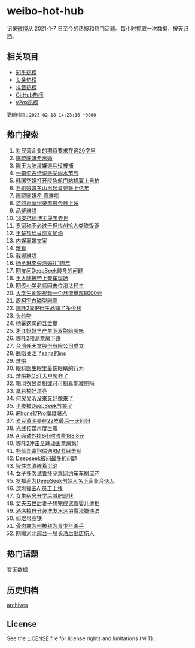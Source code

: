 # weibo-hot-hub

记录[微博](https://www.weibo.com)从 2021-1-7 日至今的热搜和热门话题。每小时抓取一次数据，按天[归档](archives)。

## 相关项目

- [知乎热榜](https://github.com/lonnyzhang423/zhihu-hot-hub)
- [头条热榜](https://github.com/lonnyzhang423/toutiao-hot-hub)
- [抖音热榜](https://github.com/lonnyzhang423/douyin-hot-hub)
- [GitHub热榜](https://github.com/lonnyzhang423/github-hot-hub)
- [v2ex热榜](https://github.com/lonnyzhang423/v2ex-hot-hub)


`更新时间：2025-02-18 14:23:16 +0800`

## 热门搜索

1. [对民营企业的期待要求在这20字里](https://m.weibo.cn/search?containerid=100103type%3D1%26t%3D10%26q%3D%23%E5%AF%B9%E6%B0%91%E8%90%A5%E4%BC%81%E4%B8%9A%E7%9A%84%E6%9C%9F%E5%BE%85%E8%A6%81%E6%B1%82%E5%9C%A8%E8%BF%9920%E5%AD%97%E9%87%8C%23&stream_entry_id=51&isnewpage=1&extparam=seat%3D1%26cate%3D10103%26q%3D%2523%25E5%25AF%25B9%25E6%25B0%2591%25E8%2590%25A5%25E4%25BC%2581%25E4%25B8%259A%25E7%259A%2584%25E6%259C%259F%25E5%25BE%2585%25E8%25A6%2581%25E6%25B1%2582%25E5%259C%25A8%25E8%25BF%259920%25E5%25AD%2597%25E9%2587%258C%2523%26pos%3D0%26stream_entry_id%3D51%26c_type%3D51%26filter_type%3Drealtimehot%26dgr%3D0%26display_time%3D1739859794%26pre_seqid%3D17398597945969057409)
1. [陈晓陈妍希离婚](https://m.weibo.cn/search?containerid=100103type%3D1%26t%3D10%26q%3D%E9%99%88%E6%99%93%E9%99%88%E5%A6%8D%E5%B8%8C%E7%A6%BB%E5%A9%9A&stream_entry_id=31&isnewpage=1&extparam=seat%3D1%26realpos%3D1%26q%3D%25E9%2599%2588%25E6%2599%2593%25E9%2599%2588%25E5%25A6%258D%25E5%25B8%258C%25E7%25A6%25BB%25E5%25A9%259A%26filter_type%3Drealtimehot%26flag%3D4%26band_rank%3D1%26cate%3D5001%26pos%3D0%26stream_entry_id%3D31%26lcate%3D5001%26c_type%3D31%26dgr%3D0%26display_time%3D1739859794%26pre_seqid%3D17398597945969057409)
1. [曝王大陆涉嫌逃兵役被捕](https://m.weibo.cn/search?containerid=100103type%3D1%26t%3D10%26q%3D%23%E6%9B%9D%E7%8E%8B%E5%A4%A7%E9%99%86%E6%B6%89%E5%AB%8C%E9%80%83%E5%85%B5%E5%BD%B9%E8%A2%AB%E6%8D%95%23&stream_entry_id=31&isnewpage=1&extparam=seat%3D1%26realpos%3D2%26q%3D%2523%25E6%259B%259D%25E7%258E%258B%25E5%25A4%25A7%25E9%2599%2586%25E6%25B6%2589%25E5%25AB%258C%25E9%2580%2583%25E5%2585%25B5%25E5%25BD%25B9%25E8%25A2%25AB%25E6%258D%2595%2523%26filter_type%3Drealtimehot%26flag%3D4%26band_rank%3D2%26cate%3D5001%26pos%3D1%26stream_entry_id%3D31%26lcate%3D5001%26c_type%3D31%26dgr%3D0%26display_time%3D1739859794%26pre_seqid%3D17398597945969057409)
1. [一句句古诗词感受雨水节气](https://m.weibo.cn/search?containerid=100103type%3D1%26t%3D10%26q%3D%23%E4%B8%80%E5%8F%A5%E5%8F%A5%E5%8F%A4%E8%AF%97%E8%AF%8D%E6%84%9F%E5%8F%97%E9%9B%A8%E6%B0%B4%E8%8A%82%E6%B0%94%23&stream_entry_id=31&isnewpage=1&extparam=seat%3D1%26realpos%3D3%26q%3D%2523%25E4%25B8%2580%25E5%258F%25A5%25E5%258F%25A5%25E5%258F%25A4%25E8%25AF%2597%25E8%25AF%258D%25E6%2584%259F%25E5%258F%2597%25E9%259B%25A8%25E6%25B0%25B4%25E8%258A%2582%25E6%25B0%2594%2523%26filter_type%3Drealtimehot%26flag%3D0%26band_rank%3D3%26cate%3D5001%26pos%3D2%26stream_entry_id%3D31%26lcate%3D5001%26c_type%3D31%26dgr%3D0%26display_time%3D1739859794%26pre_seqid%3D17398597945969057409)
1. [韩国空姐打开应急舱门站机翼上自拍](https://m.weibo.cn/search?containerid=100103type%3D1%26t%3D10%26q%3D%23%E9%9F%A9%E5%9B%BD%E7%A9%BA%E5%A7%90%E6%89%93%E5%BC%80%E5%BA%94%E6%80%A5%E8%88%B1%E9%97%A8%E7%AB%99%E6%9C%BA%E7%BF%BC%E4%B8%8A%E8%87%AA%E6%8B%8D%23&stream_entry_id=31&isnewpage=1&extparam=seat%3D1%26realpos%3D4%26q%3D%2523%25E9%259F%25A9%25E5%259B%25BD%25E7%25A9%25BA%25E5%25A7%2590%25E6%2589%2593%25E5%25BC%2580%25E5%25BA%2594%25E6%2580%25A5%25E8%2588%25B1%25E9%2597%25A8%25E7%25AB%2599%25E6%259C%25BA%25E7%25BF%25BC%25E4%25B8%258A%25E8%2587%25AA%25E6%258B%258D%2523%26filter_type%3Drealtimehot%26flag%3D0%26band_rank%3D4%26cate%3D5001%26pos%3D3%26stream_entry_id%3D31%26lcate%3D5001%26c_type%3D31%26dgr%3D0%26display_time%3D1739859794%26pre_seqid%3D17398597945969057409)
1. [石矶娘娘东山再起竟要等上亿年](https://m.weibo.cn/search?containerid=100103type%3D1%26t%3D10%26q%3D%23%E7%9F%B3%E7%9F%B6%E5%A8%98%E5%A8%98%E4%B8%9C%E5%B1%B1%E5%86%8D%E8%B5%B7%E7%AB%9F%E8%A6%81%E7%AD%89%E4%B8%8A%E4%BA%BF%E5%B9%B4%23&stream_entry_id=31&isnewpage=1&extparam=seat%3D1%26realpos%3D5%26q%3D%2523%25E7%259F%25B3%25E7%259F%25B6%25E5%25A8%2598%25E5%25A8%2598%25E4%25B8%259C%25E5%25B1%25B1%25E5%2586%258D%25E8%25B5%25B7%25E7%25AB%259F%25E8%25A6%2581%25E7%25AD%2589%25E4%25B8%258A%25E4%25BA%25BF%25E5%25B9%25B4%2523%26filter_type%3Drealtimehot%26flag%3D2%26band_rank%3D5%26cate%3D5001%26pos%3D4%26stream_entry_id%3D31%26lcate%3D5001%26c_type%3D31%26dgr%3D0%26display_time%3D1739859794%26pre_seqid%3D17398597945969057409)
1. [陈晓陈妍希 真难哄](https://m.weibo.cn/search?containerid=100103type%3D1%26t%3D10%26q%3D%E9%99%88%E6%99%93%E9%99%88%E5%A6%8D%E5%B8%8C+%E7%9C%9F%E9%9A%BE%E5%93%84&stream_entry_id=31&isnewpage=1&extparam=seat%3D1%26realpos%3D6%26q%3D%25E9%2599%2588%25E6%2599%2593%25E9%2599%2588%25E5%25A6%258D%25E5%25B8%258C%2520%25E7%259C%259F%25E9%259A%25BE%25E5%2593%2584%26filter_type%3Drealtimehot%26flag%3D4%26band_rank%3D6%26cate%3D5001%26pos%3D5%26stream_entry_id%3D31%26lcate%3D5001%26c_type%3D31%26dgr%3D0%26display_time%3D1739859794%26pre_seqid%3D17398597945969057409)
1. [您的声音纪录电影今日上映](https://m.weibo.cn/search?containerid=100103type%3D1%26t%3D10%26q%3D%23%E6%82%A8%E7%9A%84%E5%A3%B0%E9%9F%B3%E7%BA%AA%E5%BD%95%E7%94%B5%E5%BD%B1%E4%BB%8A%E6%97%A5%E4%B8%8A%E6%98%A0%23&stream_entry_id=31&isnewpage=1&extparam=seat%3D1%26q%3D%2523%25E6%2582%25A8%25E7%259A%2584%25E5%25A3%25B0%25E9%259F%25B3%25E7%25BA%25AA%25E5%25BD%2595%25E7%2594%25B5%25E5%25BD%25B1%25E4%25BB%258A%25E6%2597%25A5%25E4%25B8%258A%25E6%2598%25A0%2523%26filter_type%3Drealtimehot%26adid%3D276217%26band_rank%3D7%26cate%3D5001%26is_ad_pos%3D1%26pos%3D6%26stream_entry_id%3D31%26lcate%3D5001%26c_type%3D31%26dgr%3D0%26display_time%3D1739859794%26pre_seqid%3D17398597945969057409)
1. [品鉴难哄](https://m.weibo.cn/search?containerid=100103type%3D1%26t%3D10%26q%3D%E5%93%81%E9%89%B4%E9%9A%BE%E5%93%84&stream_entry_id=31&isnewpage=1&extparam=seat%3D1%26realpos%3D7%26q%3D%25E5%2593%2581%25E9%2589%25B4%25E9%259A%25BE%25E5%2593%2584%26filter_type%3Drealtimehot%26flag%3D1%26band_rank%3D7%26cate%3D5001%26pos%3D7%26stream_entry_id%3D31%26lcate%3D5001%26c_type%3D31%26dgr%3D0%26display_time%3D1739859794%26pre_seqid%3D17398597945969057409)
1. [18岁抗癌博主晟宝去世](https://m.weibo.cn/search?containerid=100103type%3D1%26t%3D10%26q%3D%2318%E5%B2%81%E6%8A%97%E7%99%8C%E5%8D%9A%E4%B8%BB%E6%99%9F%E5%AE%9D%E5%8E%BB%E4%B8%96%23&stream_entry_id=31&isnewpage=1&extparam=seat%3D1%26realpos%3D8%26q%3D%252318%25E5%25B2%2581%25E6%258A%2597%25E7%2599%258C%25E5%258D%259A%25E4%25B8%25BB%25E6%2599%259F%25E5%25AE%259D%25E5%258E%25BB%25E4%25B8%2596%2523%26filter_type%3Drealtimehot%26flag%3D1%26band_rank%3D8%26cate%3D5001%26pos%3D8%26stream_entry_id%3D31%26lcate%3D5001%26c_type%3D31%26dgr%3D0%26display_time%3D1739859794%26pre_seqid%3D17398597945969057409)
1. [专家称不必过于担忧AI抢人类铁饭碗](https://m.weibo.cn/search?containerid=100103type%3D1%26t%3D10%26q%3D%23%E4%B8%93%E5%AE%B6%E7%A7%B0%E4%B8%8D%E5%BF%85%E8%BF%87%E4%BA%8E%E6%8B%85%E5%BF%A7AI%E6%8A%A2%E4%BA%BA%E7%B1%BB%E9%93%81%E9%A5%AD%E7%A2%97%23&stream_entry_id=31&isnewpage=1&extparam=seat%3D1%26realpos%3D9%26q%3D%2523%25E4%25B8%2593%25E5%25AE%25B6%25E7%25A7%25B0%25E4%25B8%258D%25E5%25BF%2585%25E8%25BF%2587%25E4%25BA%258E%25E6%258B%2585%25E5%25BF%25A7AI%25E6%258A%25A2%25E4%25BA%25BA%25E7%25B1%25BB%25E9%2593%2581%25E9%25A5%25AD%25E7%25A2%2597%2523%26filter_type%3Drealtimehot%26flag%3D0%26band_rank%3D9%26cate%3D5001%26pos%3D9%26stream_entry_id%3D31%26lcate%3D5001%26c_type%3D31%26dgr%3D0%26display_time%3D1739859794%26pre_seqid%3D17398597945969057409)
1. [王楚钦给肖凯文加油](https://m.weibo.cn/search?containerid=100103type%3D1%26t%3D10%26q%3D%E7%8E%8B%E6%A5%9A%E9%92%A6%E7%BB%99%E8%82%96%E5%87%AF%E6%96%87%E5%8A%A0%E6%B2%B9&stream_entry_id=31&isnewpage=1&extparam=seat%3D1%26realpos%3D10%26q%3D%25E7%258E%258B%25E6%25A5%259A%25E9%2592%25A6%25E7%25BB%2599%25E8%2582%2596%25E5%2587%25AF%25E6%2596%2587%25E5%258A%25A0%25E6%25B2%25B9%26filter_type%3Drealtimehot%26flag%3D1%26band_rank%3D10%26cate%3D5001%26pos%3D10%26stream_entry_id%3D31%26lcate%3D5001%26c_type%3D31%26dgr%3D0%26display_time%3D1739859794%26pre_seqid%3D17398597945969057409)
1. [内娱离婚文案](https://m.weibo.cn/search?containerid=100103type%3D1%26t%3D10%26q%3D%E5%86%85%E5%A8%B1%E7%A6%BB%E5%A9%9A%E6%96%87%E6%A1%88&stream_entry_id=31&isnewpage=1&extparam=seat%3D1%26realpos%3D11%26q%3D%25E5%2586%2585%25E5%25A8%25B1%25E7%25A6%25BB%25E5%25A9%259A%25E6%2596%2587%25E6%25A1%2588%26filter_type%3Drealtimehot%26flag%3D1%26band_rank%3D11%26cate%3D5001%26pos%3D11%26stream_entry_id%3D31%26lcate%3D5001%26c_type%3D31%26dgr%3D0%26display_time%3D1739859794%26pre_seqid%3D17398597945969057409)
1. [难看](https://m.weibo.cn/search?containerid=100103type%3D1%26t%3D10%26q%3D%E9%9A%BE%E7%9C%8B&stream_entry_id=31&isnewpage=1&extparam=seat%3D1%26realpos%3D12%26q%3D%25E9%259A%25BE%25E7%259C%258B%26filter_type%3Drealtimehot%26flag%3D1%26band_rank%3D12%26cate%3D5001%26pos%3D12%26stream_entry_id%3D31%26lcate%3D5001%26c_type%3D31%26dgr%3D0%26display_time%3D1739859794%26pre_seqid%3D17398597945969057409)
1. [截爆难哄](https://m.weibo.cn/search?containerid=100103type%3D1%26t%3D10%26q%3D%23%E6%88%AA%E7%88%86%E9%9A%BE%E5%93%84%23&stream_entry_id=31&isnewpage=1&extparam=seat%3D1%26realpos%3D13%26q%3D%2523%25E6%2588%25AA%25E7%2588%2586%25E9%259A%25BE%25E5%2593%2584%2523%26filter_type%3Drealtimehot%26flag%3D1%26band_rank%3D13%26cate%3D5001%26pos%3D13%26stream_entry_id%3D31%26lcate%3D5001%26c_type%3D31%26dgr%3D0%26display_time%3D1739859794%26pre_seqid%3D17398597945969057409)
1. [杨丞琳李荣浩婚礼1周年](https://m.weibo.cn/search?containerid=100103type%3D1%26t%3D10%26q%3D%23%E6%9D%A8%E4%B8%9E%E7%90%B3%E6%9D%8E%E8%8D%A3%E6%B5%A9%E5%A9%9A%E7%A4%BC1%E5%91%A8%E5%B9%B4%23&stream_entry_id=31&isnewpage=1&extparam=seat%3D1%26realpos%3D14%26q%3D%2523%25E6%259D%25A8%25E4%25B8%259E%25E7%2590%25B3%25E6%259D%258E%25E8%258D%25A3%25E6%25B5%25A9%25E5%25A9%259A%25E7%25A4%25BC1%25E5%2591%25A8%25E5%25B9%25B4%2523%26filter_type%3Drealtimehot%26flag%3D1%26band_rank%3D14%26cate%3D5001%26pos%3D14%26stream_entry_id%3D31%26lcate%3D5001%26c_type%3D31%26dgr%3D0%26display_time%3D1739859794%26pre_seqid%3D17398597945969057409)
1. [网友问DeepSeek最多的问题](https://m.weibo.cn/search?containerid=100103type%3D1%26t%3D10%26q%3D%E7%BD%91%E5%8F%8B%E9%97%AEDeepSeek%E6%9C%80%E5%A4%9A%E7%9A%84%E9%97%AE%E9%A2%98&stream_entry_id=31&isnewpage=1&extparam=seat%3D1%26realpos%3D15%26q%3D%25E7%25BD%2591%25E5%258F%258B%25E9%2597%25AEDeepSeek%25E6%259C%2580%25E5%25A4%259A%25E7%259A%2584%25E9%2597%25AE%25E9%25A2%2598%26filter_type%3Drealtimehot%26flag%3D1%26band_rank%3D15%26cate%3D5001%26pos%3D15%26stream_entry_id%3D31%26lcate%3D5001%26c_type%3D31%26dgr%3D0%26display_time%3D1739859794%26pre_seqid%3D17398597945969057409)
1. [王大陆被带上警车现场](https://m.weibo.cn/search?containerid=100103type%3D1%26t%3D10%26q%3D%23%E7%8E%8B%E5%A4%A7%E9%99%86%E8%A2%AB%E5%B8%A6%E4%B8%8A%E8%AD%A6%E8%BD%A6%E7%8E%B0%E5%9C%BA%23&stream_entry_id=31&isnewpage=1&extparam=seat%3D1%26realpos%3D16%26q%3D%2523%25E7%258E%258B%25E5%25A4%25A7%25E9%2599%2586%25E8%25A2%25AB%25E5%25B8%25A6%25E4%25B8%258A%25E8%25AD%25A6%25E8%25BD%25A6%25E7%258E%25B0%25E5%259C%25BA%2523%26filter_type%3Drealtimehot%26flag%3D1%26band_rank%3D16%26cate%3D5001%26pos%3D16%26stream_entry_id%3D31%26lcate%3D5001%26c_type%3D31%26dgr%3D0%26display_time%3D1739859794%26pre_seqid%3D17398597945969057409)
1. [网传小学老师因末位淘汰轻生](https://m.weibo.cn/search?containerid=100103type%3D1%26t%3D10%26q%3D%23%E7%BD%91%E4%BC%A0%E5%B0%8F%E5%AD%A6%E8%80%81%E5%B8%88%E5%9B%A0%E6%9C%AB%E4%BD%8D%E6%B7%98%E6%B1%B0%E8%BD%BB%E7%94%9F%23&stream_entry_id=31&isnewpage=1&extparam=seat%3D1%26realpos%3D17%26q%3D%2523%25E7%25BD%2591%25E4%25BC%25A0%25E5%25B0%258F%25E5%25AD%25A6%25E8%2580%2581%25E5%25B8%2588%25E5%259B%25A0%25E6%259C%25AB%25E4%25BD%258D%25E6%25B7%2598%25E6%25B1%25B0%25E8%25BD%25BB%25E7%2594%259F%2523%26filter_type%3Drealtimehot%26flag%3D0%26band_rank%3D17%26cate%3D5001%26pos%3D17%26stream_entry_id%3D31%26lcate%3D5001%26c_type%3D31%26dgr%3D0%26display_time%3D1739859794%26pre_seqid%3D17398597945969057409)
1. [大学生刷短视频一个月流量超8000元](https://m.weibo.cn/search?containerid=100103type%3D1%26t%3D10%26q%3D%23%E5%A4%A7%E5%AD%A6%E7%94%9F%E5%88%B7%E7%9F%AD%E8%A7%86%E9%A2%91%E4%B8%80%E4%B8%AA%E6%9C%88%E6%B5%81%E9%87%8F%E8%B6%858000%E5%85%83%23&stream_entry_id=31&isnewpage=1&extparam=seat%3D1%26realpos%3D18%26q%3D%2523%25E5%25A4%25A7%25E5%25AD%25A6%25E7%2594%259F%25E5%2588%25B7%25E7%259F%25AD%25E8%25A7%2586%25E9%25A2%2591%25E4%25B8%2580%25E4%25B8%25AA%25E6%259C%2588%25E6%25B5%2581%25E9%2587%258F%25E8%25B6%25858000%25E5%2585%2583%2523%26filter_type%3Drealtimehot%26flag%3D0%26band_rank%3D18%26cate%3D5001%26pos%3D18%26stream_entry_id%3D31%26lcate%3D5001%26c_type%3D31%26dgr%3D0%26display_time%3D1739859794%26pre_seqid%3D17398597945969057409)
1. [周柯宇白磷型剧宣](https://m.weibo.cn/search?containerid=100103type%3D1%26t%3D10%26q%3D%23%E5%91%A8%E6%9F%AF%E5%AE%87%E7%99%BD%E7%A3%B7%E5%9E%8B%E5%89%A7%E5%AE%A3%23&stream_entry_id=31&isnewpage=1&extparam=seat%3D1%26realpos%3D19%26q%3D%2523%25E5%2591%25A8%25E6%259F%25AF%25E5%25AE%2587%25E7%2599%25BD%25E7%25A3%25B7%25E5%259E%258B%25E5%2589%25A7%25E5%25AE%25A3%2523%26filter_type%3Drealtimehot%26flag%3D1%26band_rank%3D19%26cate%3D5001%26pos%3D19%26stream_entry_id%3D31%26lcate%3D5001%26c_type%3D31%26dgr%3D0%26display_time%3D1739859794%26pre_seqid%3D17398597945969057409)
1. [哪吒2靠IP衍生品赚了多少钱](https://m.weibo.cn/search?containerid=100103type%3D1%26t%3D10%26q%3D%23%E5%93%AA%E5%90%922%E9%9D%A0IP%E8%A1%8D%E7%94%9F%E5%93%81%E8%B5%9A%E4%BA%86%E5%A4%9A%E5%B0%91%E9%92%B1%23&stream_entry_id=31&isnewpage=1&extparam=seat%3D1%26realpos%3D20%26q%3D%2523%25E5%2593%25AA%25E5%2590%25922%25E9%259D%25A0IP%25E8%25A1%258D%25E7%2594%259F%25E5%2593%2581%25E8%25B5%259A%25E4%25BA%2586%25E5%25A4%259A%25E5%25B0%2591%25E9%2592%25B1%2523%26filter_type%3Drealtimehot%26flag%3D1%26band_rank%3D20%26cate%3D5001%26pos%3D20%26stream_entry_id%3D31%26lcate%3D5001%26c_type%3D31%26dgr%3D0%26display_time%3D1739859794%26pre_seqid%3D17398597945969057409)
1. [头纱吻](https://m.weibo.cn/search?containerid=100103type%3D1%26t%3D10%26q%3D%E5%A4%B4%E7%BA%B1%E5%90%BB&stream_entry_id=31&isnewpage=1&extparam=seat%3D1%26realpos%3D21%26q%3D%25E5%25A4%25B4%25E7%25BA%25B1%25E5%2590%25BB%26filter_type%3Drealtimehot%26flag%3D1%26band_rank%3D21%26cate%3D5001%26pos%3D21%26stream_entry_id%3D31%26lcate%3D5001%26c_type%3D31%26dgr%3D0%26display_time%3D1739859794%26pre_seqid%3D17398597945969057409)
1. [杨幂这句的含金量](https://m.weibo.cn/search?containerid=100103type%3D1%26t%3D10%26q%3D%E6%9D%A8%E5%B9%82%E8%BF%99%E5%8F%A5%E7%9A%84%E5%90%AB%E9%87%91%E9%87%8F&stream_entry_id=31&isnewpage=1&extparam=seat%3D1%26realpos%3D22%26q%3D%25E6%259D%25A8%25E5%25B9%2582%25E8%25BF%2599%25E5%258F%25A5%25E7%259A%2584%25E5%2590%25AB%25E9%2587%2591%25E9%2587%258F%26filter_type%3Drealtimehot%26flag%3D1%26band_rank%3D22%26cate%3D5001%26pos%3D22%26stream_entry_id%3D31%26lcate%3D5001%26c_type%3D31%26dgr%3D0%26display_time%3D1739859794%26pre_seqid%3D17398597945969057409)
1. [浙江妈妈早产生下双胞胎哪吒](https://m.weibo.cn/search?containerid=100103type%3D1%26t%3D10%26q%3D%23%E6%B5%99%E6%B1%9F%E5%A6%88%E5%A6%88%E6%97%A9%E4%BA%A7%E7%94%9F%E4%B8%8B%E5%8F%8C%E8%83%9E%E8%83%8E%E5%93%AA%E5%90%92%23&stream_entry_id=31&isnewpage=1&extparam=seat%3D1%26realpos%3D23%26q%3D%2523%25E6%25B5%2599%25E6%25B1%259F%25E5%25A6%2588%25E5%25A6%2588%25E6%2597%25A9%25E4%25BA%25A7%25E7%2594%259F%25E4%25B8%258B%25E5%258F%258C%25E8%2583%259E%25E8%2583%258E%25E5%2593%25AA%25E5%2590%2592%2523%26filter_type%3Drealtimehot%26flag%3D2%26band_rank%3D23%26cate%3D5001%26pos%3D23%26stream_entry_id%3D31%26lcate%3D5001%26c_type%3D31%26dgr%3D0%26display_time%3D1739859794%26pre_seqid%3D17398597945969057409)
1. [哪吒2预测票房下跌](https://m.weibo.cn/search?containerid=100103type%3D1%26t%3D10%26q%3D%23%E5%93%AA%E5%90%922%E9%A2%84%E6%B5%8B%E7%A5%A8%E6%88%BF%E4%B8%8B%E8%B7%8C%23&stream_entry_id=31&isnewpage=1&extparam=seat%3D1%26realpos%3D24%26q%3D%2523%25E5%2593%25AA%25E5%2590%25922%25E9%25A2%2584%25E6%25B5%258B%25E7%25A5%25A8%25E6%2588%25BF%25E4%25B8%258B%25E8%25B7%258C%2523%26filter_type%3Drealtimehot%26flag%3D2%26band_rank%3D24%26cate%3D5001%26pos%3D24%26stream_entry_id%3D31%26lcate%3D5001%26c_type%3D31%26dgr%3D0%26display_time%3D1739859794%26pre_seqid%3D17398597945969057409)
1. [台湾任天堂股份有限公司成立](https://m.weibo.cn/search?containerid=100103type%3D1%26t%3D10%26q%3D%23%E5%8F%B0%E6%B9%BE%E4%BB%BB%E5%A4%A9%E5%A0%82%E8%82%A1%E4%BB%BD%E6%9C%89%E9%99%90%E5%85%AC%E5%8F%B8%E6%88%90%E7%AB%8B%23&stream_entry_id=31&isnewpage=1&extparam=seat%3D1%26realpos%3D25%26q%3D%2523%25E5%258F%25B0%25E6%25B9%25BE%25E4%25BB%25BB%25E5%25A4%25A9%25E5%25A0%2582%25E8%2582%25A1%25E4%25BB%25BD%25E6%259C%2589%25E9%2599%2590%25E5%2585%25AC%25E5%258F%25B8%25E6%2588%2590%25E7%25AB%258B%2523%26filter_type%3Drealtimehot%26flag%3D1%26band_rank%3D25%26cate%3D5001%26pos%3D25%26stream_entry_id%3D31%26lcate%3D5001%26c_type%3D31%26dgr%3D0%26display_time%3D1739859794%26pre_seqid%3D17398597945969057409)
1. [鹿晗关注了sana的ins](https://m.weibo.cn/search?containerid=100103type%3D1%26t%3D10%26q%3D%23%E9%B9%BF%E6%99%97%E5%85%B3%E6%B3%A8%E4%BA%86sana%E7%9A%84ins%23&stream_entry_id=31&isnewpage=1&extparam=seat%3D1%26realpos%3D26%26q%3D%2523%25E9%25B9%25BF%25E6%2599%2597%25E5%2585%25B3%25E6%25B3%25A8%25E4%25BA%2586sana%25E7%259A%2584ins%2523%26filter_type%3Drealtimehot%26flag%3D0%26band_rank%3D26%26cate%3D5001%26pos%3D26%26stream_entry_id%3D31%26lcate%3D5001%26c_type%3D31%26dgr%3D0%26display_time%3D1739859794%26pre_seqid%3D17398597945969057409)
1. [难哄](https://m.weibo.cn/search?containerid=100103type%3D1%26t%3D10%26q%3D%E9%9A%BE%E5%93%84&stream_entry_id=31&isnewpage=1&extparam=seat%3D1%26realpos%3D27%26q%3D%25E9%259A%25BE%25E5%2593%2584%26filter_type%3Drealtimehot%26flag%3D0%26band_rank%3D27%26cate%3D5001%26pos%3D27%26stream_entry_id%3D31%26lcate%3D5001%26c_type%3D31%26dgr%3D0%26display_time%3D1739859794%26pre_seqid%3D17398597945969057409)
1. [眼科医生眼里最伤眼睛的行为](https://m.weibo.cn/search?containerid=100103type%3D1%26t%3D10%26q%3D%23%E7%9C%BC%E7%A7%91%E5%8C%BB%E7%94%9F%E7%9C%BC%E9%87%8C%E6%9C%80%E4%BC%A4%E7%9C%BC%E7%9D%9B%E7%9A%84%E8%A1%8C%E4%B8%BA%23&stream_entry_id=31&isnewpage=1&extparam=seat%3D1%26realpos%3D28%26q%3D%2523%25E7%259C%25BC%25E7%25A7%2591%25E5%258C%25BB%25E7%2594%259F%25E7%259C%25BC%25E9%2587%258C%25E6%259C%2580%25E4%25BC%25A4%25E7%259C%25BC%25E7%259D%259B%25E7%259A%2584%25E8%25A1%258C%25E4%25B8%25BA%2523%26filter_type%3Drealtimehot%26flag%3D0%26band_rank%3D28%26cate%3D5001%26pos%3D28%26stream_entry_id%3D31%26lcate%3D5001%26c_type%3D31%26dgr%3D0%26display_time%3D1739859794%26pre_seqid%3D17398597945969057409)
1. [难哄把OST大户聚齐了](https://m.weibo.cn/search?containerid=100103type%3D1%26t%3D10%26q%3D%23%E9%9A%BE%E5%93%84%E6%8A%8AOST%E5%A4%A7%E6%88%B7%E8%81%9A%E9%BD%90%E4%BA%86%23&stream_entry_id=31&isnewpage=1&extparam=seat%3D1%26realpos%3D29%26q%3D%2523%25E9%259A%25BE%25E5%2593%2584%25E6%258A%258AOST%25E5%25A4%25A7%25E6%2588%25B7%25E8%2581%259A%25E9%25BD%2590%25E4%25BA%2586%2523%26filter_type%3Drealtimehot%26flag%3D0%26band_rank%3D29%26cate%3D5001%26pos%3D29%26stream_entry_id%3D31%26lcate%3D5001%26c_type%3D31%26dgr%3D0%26display_time%3D1739859794%26pre_seqid%3D17398597945969057409)
1. [喝羽衣甘蓝粉或可可粉真能减肥吗](https://m.weibo.cn/search?containerid=100103type%3D1%26t%3D10%26q%3D%23%E5%96%9D%E7%BE%BD%E8%A1%A3%E7%94%98%E8%93%9D%E7%B2%89%E6%88%96%E5%8F%AF%E5%8F%AF%E7%B2%89%E7%9C%9F%E8%83%BD%E5%87%8F%E8%82%A5%E5%90%97%23&stream_entry_id=31&isnewpage=1&extparam=seat%3D1%26realpos%3D30%26q%3D%2523%25E5%2596%259D%25E7%25BE%25BD%25E8%25A1%25A3%25E7%2594%2598%25E8%2593%259D%25E7%25B2%2589%25E6%2588%2596%25E5%258F%25AF%25E5%258F%25AF%25E7%25B2%2589%25E7%259C%259F%25E8%2583%25BD%25E5%2587%258F%25E8%2582%25A5%25E5%2590%2597%2523%26filter_type%3Drealtimehot%26flag%3D1%26band_rank%3D30%26cate%3D5001%26pos%3D30%26stream_entry_id%3D31%26lcate%3D5001%26c_type%3D31%26dgr%3D0%26display_time%3D1739859794%26pre_seqid%3D17398597945969057409)
1. [章若楠好漂亮](https://m.weibo.cn/search?containerid=100103type%3D1%26t%3D10%26q%3D%E7%AB%A0%E8%8B%A5%E6%A5%A0%E5%A5%BD%E6%BC%82%E4%BA%AE&stream_entry_id=31&isnewpage=1&extparam=seat%3D1%26realpos%3D31%26q%3D%25E7%25AB%25A0%25E8%258B%25A5%25E6%25A5%25A0%25E5%25A5%25BD%25E6%25BC%2582%25E4%25BA%25AE%26filter_type%3Drealtimehot%26flag%3D1%26band_rank%3D31%26cate%3D5001%26pos%3D31%26stream_entry_id%3D31%26lcate%3D5001%26c_type%3D31%26dgr%3D0%26display_time%3D1739859794%26pre_seqid%3D17398597945969057409)
1. [何炅吴昕没来又好像来了](https://m.weibo.cn/search?containerid=100103type%3D1%26t%3D10%26q%3D%E4%BD%95%E7%82%85%E5%90%B4%E6%98%95%E6%B2%A1%E6%9D%A5%E5%8F%88%E5%A5%BD%E5%83%8F%E6%9D%A5%E4%BA%86&stream_entry_id=31&isnewpage=1&extparam=seat%3D1%26realpos%3D32%26q%3D%25E4%25BD%2595%25E7%2582%2585%25E5%2590%25B4%25E6%2598%2595%25E6%25B2%25A1%25E6%259D%25A5%25E5%258F%2588%25E5%25A5%25BD%25E5%2583%258F%25E6%259D%25A5%25E4%25BA%2586%26filter_type%3Drealtimehot%26flag%3D1%26band_rank%3D32%26cate%3D5001%26pos%3D32%26stream_entry_id%3D31%26lcate%3D5001%26c_type%3D31%26dgr%3D0%26display_time%3D1739859794%26pre_seqid%3D17398597945969057409)
1. [半夜被DeepSeek气笑了](https://m.weibo.cn/search?containerid=100103type%3D1%26t%3D10%26q%3D%23%E5%8D%8A%E5%A4%9C%E8%A2%ABDeepSeek%E6%B0%94%E7%AC%91%E4%BA%86%23&stream_entry_id=31&isnewpage=1&extparam=seat%3D1%26realpos%3D33%26q%3D%2523%25E5%258D%258A%25E5%25A4%259C%25E8%25A2%25ABDeepSeek%25E6%25B0%2594%25E7%25AC%2591%25E4%25BA%2586%2523%26filter_type%3Drealtimehot%26flag%3D0%26band_rank%3D33%26cate%3D5001%26pos%3D33%26stream_entry_id%3D31%26lcate%3D5001%26c_type%3D31%26dgr%3D0%26display_time%3D1739859794%26pre_seqid%3D17398597945969057409)
1. [iPhone17Pro模具曝光](https://m.weibo.cn/search?containerid=100103type%3D1%26t%3D10%26q%3D%23iPhone17Pro%E6%A8%A1%E5%85%B7%E6%9B%9D%E5%85%89%23&stream_entry_id=31&isnewpage=1&extparam=seat%3D1%26realpos%3D34%26q%3D%2523iPhone17Pro%25E6%25A8%25A1%25E5%2585%25B7%25E6%259B%259D%25E5%2585%2589%2523%26filter_type%3Drealtimehot%26flag%3D1%26band_rank%3D34%26cate%3D5001%26pos%3D34%26stream_entry_id%3D31%26lcate%3D5001%26c_type%3D31%26dgr%3D0%26display_time%3D1739859794%26pre_seqid%3D17398597945969057409)
1. [爱豆黄明昊在22岁最后一天回归](https://m.weibo.cn/search?containerid=100103type%3D1%26t%3D10%26q%3D%E7%88%B1%E8%B1%86%E9%BB%84%E6%98%8E%E6%98%8A%E5%9C%A822%E5%B2%81%E6%9C%80%E5%90%8E%E4%B8%80%E5%A4%A9%E5%9B%9E%E5%BD%92&stream_entry_id=31&isnewpage=1&extparam=seat%3D1%26realpos%3D35%26q%3D%25E7%2588%25B1%25E8%25B1%2586%25E9%25BB%2584%25E6%2598%258E%25E6%2598%258A%25E5%259C%25A822%25E5%25B2%2581%25E6%259C%2580%25E5%2590%258E%25E4%25B8%2580%25E5%25A4%25A9%25E5%259B%259E%25E5%25BD%2592%26filter_type%3Drealtimehot%26flag%3D1%26band_rank%3D35%26cate%3D5001%26pos%3D35%26stream_entry_id%3D31%26lcate%3D5001%26c_type%3D31%26dgr%3D0%26display_time%3D1739859794%26pre_seqid%3D17398597945969057409)
1. [光线传媒再度巨震](https://m.weibo.cn/search?containerid=100103type%3D1%26t%3D10%26q%3D%23%E5%85%89%E7%BA%BF%E4%BC%A0%E5%AA%92%E5%86%8D%E5%BA%A6%E5%B7%A8%E9%9C%87%23&stream_entry_id=31&isnewpage=1&extparam=seat%3D1%26realpos%3D36%26q%3D%2523%25E5%2585%2589%25E7%25BA%25BF%25E4%25BC%25A0%25E5%25AA%2592%25E5%2586%258D%25E5%25BA%25A6%25E5%25B7%25A8%25E9%259C%2587%2523%26filter_type%3Drealtimehot%26flag%3D0%26band_rank%3D36%26cate%3D5001%26pos%3D36%26stream_entry_id%3D31%26lcate%3D5001%26c_type%3D31%26dgr%3D0%26display_time%3D1739859794%26pre_seqid%3D17398597945969057409)
1. [AI面试外挂8小时收费188.8元](https://m.weibo.cn/search?containerid=100103type%3D1%26t%3D10%26q%3D%23AI%E9%9D%A2%E8%AF%95%E5%A4%96%E6%8C%828%E5%B0%8F%E6%97%B6%E6%94%B6%E8%B4%B9188.8%E5%85%83%23&stream_entry_id=31&isnewpage=1&extparam=seat%3D1%26realpos%3D37%26q%3D%2523AI%25E9%259D%25A2%25E8%25AF%2595%25E5%25A4%2596%25E6%258C%25828%25E5%25B0%258F%25E6%2597%25B6%25E6%2594%25B6%25E8%25B4%25B9188.8%25E5%2585%2583%2523%26filter_type%3Drealtimehot%26flag%3D1%26band_rank%3D37%26cate%3D5001%26pos%3D37%26stream_entry_id%3D31%26lcate%3D5001%26c_type%3D31%26dgr%3D0%26display_time%3D1739859794%26pre_seqid%3D17398597945969057409)
1. [哪吒2冲击全球动画票房第1](https://m.weibo.cn/search?containerid=100103type%3D1%26t%3D10%26q%3D%23%E5%93%AA%E5%90%922%E5%86%B2%E5%87%BB%E5%85%A8%E7%90%83%E5%8A%A8%E7%94%BB%E7%A5%A8%E6%88%BF%E7%AC%AC1%23&stream_entry_id=31&isnewpage=1&extparam=seat%3D1%26realpos%3D38%26q%3D%2523%25E5%2593%25AA%25E5%2590%25922%25E5%2586%25B2%25E5%2587%25BB%25E5%2585%25A8%25E7%2590%2583%25E5%258A%25A8%25E7%2594%25BB%25E7%25A5%25A8%25E6%2588%25BF%25E7%25AC%25AC1%2523%26filter_type%3Drealtimehot%26flag%3D0%26band_rank%3D38%26cate%3D5001%26pos%3D38%26stream_entry_id%3D31%26lcate%3D5001%26c_type%3D31%26dgr%3D0%26display_time%3D1739859794%26pre_seqid%3D17398597945969057409)
1. [朴灿烈遛狗偶遇RM节目录制](https://m.weibo.cn/search?containerid=100103type%3D1%26t%3D10%26q%3D%23%E6%9C%B4%E7%81%BF%E7%83%88%E9%81%9B%E7%8B%97%E5%81%B6%E9%81%87RM%E8%8A%82%E7%9B%AE%E5%BD%95%E5%88%B6%23&stream_entry_id=31&isnewpage=1&extparam=seat%3D1%26realpos%3D39%26q%3D%2523%25E6%259C%25B4%25E7%2581%25BF%25E7%2583%2588%25E9%2581%259B%25E7%258B%2597%25E5%2581%25B6%25E9%2581%2587RM%25E8%258A%2582%25E7%259B%25AE%25E5%25BD%2595%25E5%2588%25B6%2523%26filter_type%3Drealtimehot%26flag%3D0%26band_rank%3D39%26cate%3D5001%26pos%3D39%26stream_entry_id%3D31%26lcate%3D5001%26c_type%3D31%26dgr%3D0%26display_time%3D1739859794%26pre_seqid%3D17398597945969057409)
1. [Deepseek被问最多的问题](https://m.weibo.cn/search?containerid=100103type%3D1%26t%3D10%26q%3D%23Deepseek%E8%A2%AB%E9%97%AE%E6%9C%80%E5%A4%9A%E7%9A%84%E9%97%AE%E9%A2%98%23&stream_entry_id=31&isnewpage=1&extparam=seat%3D1%26realpos%3D40%26q%3D%2523Deepseek%25E8%25A2%25AB%25E9%2597%25AE%25E6%259C%2580%25E5%25A4%259A%25E7%259A%2584%25E9%2597%25AE%25E9%25A2%2598%2523%26filter_type%3Drealtimehot%26flag%3D1%26band_rank%3D40%26cate%3D5001%26pos%3D40%26stream_entry_id%3D31%26lcate%3D5001%26c_type%3D31%26dgr%3D0%26display_time%3D1739859794%26pre_seqid%3D17398597945969057409)
1. [智性恋清醒着沉沦](https://m.weibo.cn/search?containerid=100103type%3D1%26t%3D10%26q%3D%E6%99%BA%E6%80%A7%E6%81%8B%E6%B8%85%E9%86%92%E7%9D%80%E6%B2%89%E6%B2%A6&stream_entry_id=31&isnewpage=1&extparam=seat%3D1%26realpos%3D41%26q%3D%25E6%2599%25BA%25E6%2580%25A7%25E6%2581%258B%25E6%25B8%2585%25E9%2586%2592%25E7%259D%2580%25E6%25B2%2589%25E6%25B2%25A6%26filter_type%3Drealtimehot%26flag%3D1%26band_rank%3D41%26cate%3D5001%26pos%3D41%26stream_entry_id%3D31%26lcate%3D5001%26c_type%3D31%26dgr%3D0%26display_time%3D1739859794%26pre_seqid%3D17398597945969057409)
1. [女子多次试管怀孕乘网约车车祸流产](https://m.weibo.cn/search?containerid=100103type%3D1%26t%3D10%26q%3D%23%E5%A5%B3%E5%AD%90%E5%A4%9A%E6%AC%A1%E8%AF%95%E7%AE%A1%E6%80%80%E5%AD%95%E4%B9%98%E7%BD%91%E7%BA%A6%E8%BD%A6%E8%BD%A6%E7%A5%B8%E6%B5%81%E4%BA%A7%23&stream_entry_id=31&isnewpage=1&extparam=seat%3D1%26realpos%3D42%26q%3D%2523%25E5%25A5%25B3%25E5%25AD%2590%25E5%25A4%259A%25E6%25AC%25A1%25E8%25AF%2595%25E7%25AE%25A1%25E6%2580%2580%25E5%25AD%2595%25E4%25B9%2598%25E7%25BD%2591%25E7%25BA%25A6%25E8%25BD%25A6%25E8%25BD%25A6%25E7%25A5%25B8%25E6%25B5%2581%25E4%25BA%25A7%2523%26filter_type%3Drealtimehot%26flag%3D0%26band_rank%3D42%26cate%3D5001%26pos%3D42%26stream_entry_id%3D31%26lcate%3D5001%26c_type%3D31%26dgr%3D0%26display_time%3D1739859794%26pre_seqid%3D17398597945969057409)
1. [罗福莉为DeepSeek创始人名下企业合伙人](https://m.weibo.cn/search?containerid=100103type%3D1%26t%3D10%26q%3D%23%E7%BD%97%E7%A6%8F%E8%8E%89%E4%B8%BADeepSeek%E5%88%9B%E5%A7%8B%E4%BA%BA%E5%90%8D%E4%B8%8B%E4%BC%81%E4%B8%9A%E5%90%88%E4%BC%99%E4%BA%BA%23&stream_entry_id=31&isnewpage=1&extparam=seat%3D1%26realpos%3D43%26q%3D%2523%25E7%25BD%2597%25E7%25A6%258F%25E8%258E%2589%25E4%25B8%25BADeepSeek%25E5%2588%259B%25E5%25A7%258B%25E4%25BA%25BA%25E5%2590%258D%25E4%25B8%258B%25E4%25BC%2581%25E4%25B8%259A%25E5%2590%2588%25E4%25BC%2599%25E4%25BA%25BA%2523%26filter_type%3Drealtimehot%26flag%3D1%26band_rank%3D43%26cate%3D5001%26pos%3D43%26stream_entry_id%3D31%26lcate%3D5001%26c_type%3D31%26dgr%3D0%26display_time%3D1739859794%26pre_seqid%3D17398597945969057409)
1. [深圳福田AI员工上线](https://m.weibo.cn/search?containerid=100103type%3D1%26t%3D10%26q%3D%23%E6%B7%B1%E5%9C%B3%E7%A6%8F%E7%94%B0AI%E5%91%98%E5%B7%A5%E4%B8%8A%E7%BA%BF%23&stream_entry_id=31&isnewpage=1&extparam=seat%3D1%26realpos%3D44%26q%3D%2523%25E6%25B7%25B1%25E5%259C%25B3%25E7%25A6%258F%25E7%2594%25B0AI%25E5%2591%2598%25E5%25B7%25A5%25E4%25B8%258A%25E7%25BA%25BF%2523%26filter_type%3Drealtimehot%26flag%3D0%26band_rank%3D44%26cate%3D5001%26pos%3D44%26stream_entry_id%3D31%26lcate%3D5001%26c_type%3D31%26dgr%3D0%26display_time%3D1739859794%26pre_seqid%3D17398597945969057409)
1. [女生宿舍开学后减肥现状](https://m.weibo.cn/search?containerid=100103type%3D1%26t%3D10%26q%3D%23%E5%A5%B3%E7%94%9F%E5%AE%BF%E8%88%8D%E5%BC%80%E5%AD%A6%E5%90%8E%E5%87%8F%E8%82%A5%E7%8E%B0%E7%8A%B6%23&stream_entry_id=31&isnewpage=1&extparam=seat%3D1%26realpos%3D45%26q%3D%2523%25E5%25A5%25B3%25E7%2594%259F%25E5%25AE%25BF%25E8%2588%258D%25E5%25BC%2580%25E5%25AD%25A6%25E5%2590%258E%25E5%2587%258F%25E8%2582%25A5%25E7%258E%25B0%25E7%258A%25B6%2523%26filter_type%3Drealtimehot%26flag%3D1%26band_rank%3D45%26cate%3D5001%26pos%3D45%26stream_entry_id%3D31%26lcate%3D5001%26c_type%3D31%26dgr%3D0%26display_time%3D1739859794%26pre_seqid%3D17398597945969057409)
1. [丈夫去世后妻子想完成试管婴儿遭拒](https://m.weibo.cn/search?containerid=100103type%3D1%26t%3D10%26q%3D%23%E4%B8%88%E5%A4%AB%E5%8E%BB%E4%B8%96%E5%90%8E%E5%A6%BB%E5%AD%90%E6%83%B3%E5%AE%8C%E6%88%90%E8%AF%95%E7%AE%A1%E5%A9%B4%E5%84%BF%E9%81%AD%E6%8B%92%23&stream_entry_id=31&isnewpage=1&extparam=seat%3D1%26realpos%3D46%26q%3D%2523%25E4%25B8%2588%25E5%25A4%25AB%25E5%258E%25BB%25E4%25B8%2596%25E5%2590%258E%25E5%25A6%25BB%25E5%25AD%2590%25E6%2583%25B3%25E5%25AE%258C%25E6%2588%2590%25E8%25AF%2595%25E7%25AE%25A1%25E5%25A9%25B4%25E5%2584%25BF%25E9%2581%25AD%25E6%258B%2592%2523%26filter_type%3Drealtimehot%26flag%3D1%26band_rank%3D46%26cate%3D5001%26pos%3D46%26stream_entry_id%3D31%26lcate%3D5001%26c_type%3D31%26dgr%3D0%26display_time%3D1739859794%26pre_seqid%3D17398597945969057409)
1. [酒店擅自分装洗发水沐浴露涉嫌违法](https://m.weibo.cn/search?containerid=100103type%3D1%26t%3D10%26q%3D%23%E9%85%92%E5%BA%97%E6%93%85%E8%87%AA%E5%88%86%E8%A3%85%E6%B4%97%E5%8F%91%E6%B0%B4%E6%B2%90%E6%B5%B4%E9%9C%B2%E6%B6%89%E5%AB%8C%E8%BF%9D%E6%B3%95%23&stream_entry_id=31&isnewpage=1&extparam=seat%3D1%26realpos%3D47%26q%3D%2523%25E9%2585%2592%25E5%25BA%2597%25E6%2593%2585%25E8%2587%25AA%25E5%2588%2586%25E8%25A3%2585%25E6%25B4%2597%25E5%258F%2591%25E6%25B0%25B4%25E6%25B2%2590%25E6%25B5%25B4%25E9%259C%25B2%25E6%25B6%2589%25E5%25AB%258C%25E8%25BF%259D%25E6%25B3%2595%2523%26filter_type%3Drealtimehot%26flag%3D0%26band_rank%3D47%26cate%3D5001%26pos%3D47%26stream_entry_id%3D31%26lcate%3D5001%26c_type%3D31%26dgr%3D0%26display_time%3D1739859794%26pre_seqid%3D17398597945969057409)
1. [祁煜号高铁](https://m.weibo.cn/search?containerid=100103type%3D1%26t%3D10%26q%3D%E7%A5%81%E7%85%9C%E5%8F%B7%E9%AB%98%E9%93%81&stream_entry_id=31&isnewpage=1&extparam=seat%3D1%26realpos%3D48%26q%3D%25E7%25A5%2581%25E7%2585%259C%25E5%258F%25B7%25E9%25AB%2598%25E9%2593%2581%26filter_type%3Drealtimehot%26flag%3D0%26band_rank%3D48%26cate%3D5001%26pos%3D48%26stream_entry_id%3D31%26lcate%3D5001%26c_type%3D31%26dgr%3D0%26display_time%3D1739859794%26pre_seqid%3D17398597945969057409)
1. [骨肉瘤为何被称为青少年杀手](https://m.weibo.cn/search?containerid=100103type%3D1%26t%3D10%26q%3D%23%E9%AA%A8%E8%82%89%E7%98%A4%E4%B8%BA%E4%BD%95%E8%A2%AB%E7%A7%B0%E4%B8%BA%E9%9D%92%E5%B0%91%E5%B9%B4%E6%9D%80%E6%89%8B%23&stream_entry_id=31&isnewpage=1&extparam=seat%3D1%26realpos%3D49%26q%3D%2523%25E9%25AA%25A8%25E8%2582%2589%25E7%2598%25A4%25E4%25B8%25BA%25E4%25BD%2595%25E8%25A2%25AB%25E7%25A7%25B0%25E4%25B8%25BA%25E9%259D%2592%25E5%25B0%2591%25E5%25B9%25B4%25E6%259D%2580%25E6%2589%258B%2523%26filter_type%3Drealtimehot%26flag%3D1%26band_rank%3D49%26cate%3D5001%26pos%3D49%26stream_entry_id%3D31%26lcate%3D5001%26c_type%3D31%26dgr%3D0%26display_time%3D1739859794%26pre_seqid%3D17398597945969057409)
1. [网曝河北邢台一局长酒后砸店伤人](https://m.weibo.cn/search?containerid=100103type%3D1%26t%3D10%26q%3D%23%E7%BD%91%E6%9B%9D%E6%B2%B3%E5%8C%97%E9%82%A2%E5%8F%B0%E4%B8%80%E5%B1%80%E9%95%BF%E9%85%92%E5%90%8E%E7%A0%B8%E5%BA%97%E4%BC%A4%E4%BA%BA%23&stream_entry_id=31&isnewpage=1&extparam=seat%3D1%26realpos%3D50%26q%3D%2523%25E7%25BD%2591%25E6%259B%259D%25E6%25B2%25B3%25E5%258C%2597%25E9%2582%25A2%25E5%258F%25B0%25E4%25B8%2580%25E5%25B1%2580%25E9%2595%25BF%25E9%2585%2592%25E5%2590%258E%25E7%25A0%25B8%25E5%25BA%2597%25E4%25BC%25A4%25E4%25BA%25BA%2523%26filter_type%3Drealtimehot%26flag%3D1%26band_rank%3D50%26cate%3D5001%26pos%3D50%26stream_entry_id%3D31%26lcate%3D5001%26c_type%3D31%26dgr%3D0%26display_time%3D1739859794%26pre_seqid%3D17398597945969057409)

## 热门话题

暂无数据

## 历史归档

[archives](archives)

## License

See the [LICENSE](LICENSE) file for license rights and limitations (MIT).
